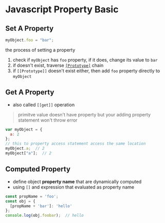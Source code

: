 # Javascript Property Basic

## Set A Property

```js
myObject.foo = "bar";
```

the process of setting a property

1. check if `myObject` has `foo` property, if it does, change its value to `bar`
2. if doesn't exist, traverse [`[Prototype]`](javascript-prototype.md) chain
3. if `[[Prototype]]` doesn't exist either, then add `foo` property directly to `myObject`

## Get A Property

- also called `[[get]]` operation

> primitve value doesn't have property
> but your adding property statement won't throw error


```js
var myObject = {
  a: 2
};
// this to property access statement access the same location
myObject.a;  // 2
myObject["a"];  // 2
```

## Computed Property

- define object **property name** that are dynamically computed
- using `[]` and expression that evaluated as property name

```js
const propName = 'foo';
const obj = {
  [propName + 'bar']: 'hello'
};
console.log(obj.foobar);  // hello
```